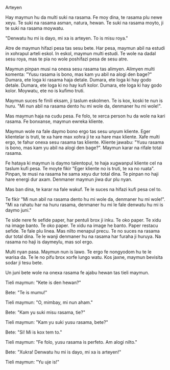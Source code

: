 Arteyen

Hay maymun hu da multi suki na rasama.
Fe moy dina, te rasama plu newe xeyu.
Te suki na rasama asman, natura, hewan.
Te suki na rasama moyto, ji te suki na rasama moywatu.

"Denwatu hu mi is dayo, mi xa is arteyen. To is misu roya."

Atre de maymun hifazi pesa tas sesu bete.
Har pesa, maymun abil na estudi in xohrapul arteli eskol.
In eskol, maymun multi estudi.
Te wole na dadal sesu roya, mas te pia no wole poshifazi pesa de sesu atre.

Maymun pinpan musi na onexa sesu rasama tas alimyen.
Alimyen multi komenta: "Yusu rasama is bono, mas kam yu abil na alogi den bage?"
Dumara, ete loga ki rasama haja detale.
Dumara, ete loga ki hay godo detale.
Dumara, ete loga ki no hay kufi kolor.
Dumara, ete loga ki hay godo kolor.
Moywatu, ete no is kufimo truti.

Maymun suces fe finili eksam, ji taslum eskolmen.
Te is kox, koski te nun is huru.
"Mi nun abil na rasama dento hu mi wole da, denmaner hu mi wole!".

Mas maymun haja na cudu pesa.
Fe folo, te xerca person hu da wole na kari rasama.
Fe bonxanse, maymun ewreka kliente.

Maymun wole na fale daymo bono ergo tas sesu unyum kliente.
Eger klientelar is truti, te xa hare max xohra ji te xa hare max kliente.
Xafe multi ergo, te fahur onexa sesu rasama tas kliente.
Kliente jawabu: "Yusu rasama is bono, mas kam yu abil na alogi den bage?".
Maymun karar na rifale total rasama.

Fe hataya ki maymun is daymo talentopul, te haja xugwanpul kliente cel na taslum kufi pesa.
Te moyte fikir "Eger kliente no is truti, te xa no ruata".
Pinpan, te musi na rasama he sama xeyu dur total dina.
Te pinpan no haji hare energi dur axam.
Denmaner maymun jiwa dur plu nyan.

Mas ban dina, te karar na fale wakuf.
Te le suces na hifazi kufi pesa cel to.

Te fikir "Mi nun abil na rasama dento hu mi wole da, denmaner hu mi wole!".
"Mi xa rahatu har na huru rasama, denmaner hu mi le fale denwatu hu mi is daymo juni."

Te side nere fe sefide paper, har pentuli brox ji inku.
Te oko paper.
Te xidu na image banto.
Te oko paper.
Te xidu na image he banto.
Paper restacu sefide.
Te fale plu linea.
Mas nilto menapul precu.
Te no suces na rasama dur total dina.
Te le wanji denmaner hu na rasama har furaha ji huruya.
Na rasama no haji is daymeylu, mas sol ergo.

Multi nyan pasa.
Maymun nun is lawo.
Te ergo fe nongyodom hu te le warisa da.
Te le no pifu brox xorfe lungo watu.
Kos jaxne, maymun bevisita sodar ji tesu bete.

Un juni bete wole na onexa rasama fe ajabu hewan tas tieli maymun.

Tieli maymun: "Kete is den hewan?"

Bete: "Te is mumu!"

Tieli maymun: "O, mimbay, mi nun aham."

Bete: "Kam yu suki misu rasama, tie?"

Tieli maymun: "Kam yu suki yusu rasama, bete?"

Bete: "Si! Mi is kox tem to."

Tieli maymun: "Fe folo, yusu rasama is perfeto. Am alogi nilto."

Bete: "Xukra! Denwatu hu mi is dayo, mi xa is arteyen!"

Tieli maymun: "Yu uje is!"
